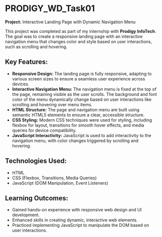 # PRODIGY_WD_Task01

**Project:** Interactive Landing Page with Dynamic Navigation Menu

This project was completed as part of my internship with **Prodigy InfoTech**. The goal was to create a responsive landing page with an interactive navigation menu that changes color and style based on user interactions, such as scrolling and hovering.

## Key Features:
- **Responsive Design:** The landing page is fully responsive, adapting to various screen sizes to ensure a seamless user experience across devices.
- **Interactive Navigation Menu:** The navigation menu is fixed at the top of the page, remaining visible as the user scrolls. The background and font color of the menu dynamically change based on user interactions like scrolling and hovering over menu items.
- **HTML Structure:** The page and navigation menu are built using semantic HTML5 elements to ensure a clear, accessible structure.
- **CSS Styling:** Modern CSS techniques were used for styling, including flexbox for layout, transitions for smooth hover effects, and media queries for device compatibility.
- **JavaScript Interactivity:** JavaScript is used to add interactivity to the navigation menu, with color changes triggered by scrolling and hovering.

## Technologies Used:
- HTML
- CSS (Flexbox, Transitions, Media Queries)
- JavaScript (DOM Manipulation, Event Listeners)

## Learning Outcomes:
- Gained hands-on experience with responsive web design and UI development.
- Enhanced skills in creating dynamic, interactive web elements.
- Practiced implementing JavaScript to manipulate the DOM based on user interactions.
